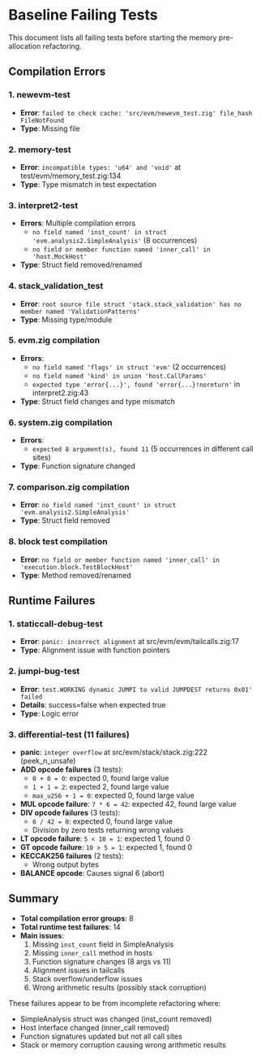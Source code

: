 # Baseline Failing Tests

This document lists all failing tests before starting the memory pre-allocation refactoring.

## Compilation Errors

### 1. newevm-test
- **Error**: `failed to check cache: 'src/evm/newevm_test.zig' file_hash FileNotFound`
- **Type**: Missing file

### 2. memory-test
- **Error**: `incompatible types: 'u64' and 'void'` at test/evm/memory_test.zig:134
- **Type**: Type mismatch in test expectation

### 3. interpret2-test
- **Errors**: Multiple compilation errors
  - `no field named 'inst_count' in struct 'evm.analysis2.SimpleAnalysis'` (8 occurrences)
  - `no field or member function named 'inner_call' in 'host.MockHost'`
- **Type**: Struct field removed/renamed

### 4. stack_validation_test
- **Error**: `root source file struct 'stack.stack_validation' has no member named 'ValidationPatterns'`
- **Type**: Missing type/module

### 5. evm.zig compilation
- **Errors**: 
  - `no field named 'flags' in struct 'evm'` (2 occurrences)
  - `no field named 'kind' in union 'host.CallParams'`
  - `expected type 'error{...}', found 'error{...}!noreturn'` in interpret2.zig:43
- **Type**: Struct field changes and type mismatch

### 6. system.zig compilation
- **Errors**: 
  - `expected 8 argument(s), found 11` (5 occurrences in different call sites)
- **Type**: Function signature changed

### 7. comparison.zig compilation
- **Error**: `no field named 'inst_count' in struct 'evm.analysis2.SimpleAnalysis'`
- **Type**: Struct field removed

### 8. block test compilation
- **Error**: `no field or member function named 'inner_call' in 'execution.block.TestBlockHost'`
- **Type**: Method removed/renamed

## Runtime Failures

### 1. staticcall-debug-test
- **Error**: `panic: incorrect alignment` at src/evm/evm/tailcalls.zig:17
- **Type**: Alignment issue with function pointers

### 2. jumpi-bug-test
- **Error**: `test.WORKING dynamic JUMPI to valid JUMPDEST returns 0x01' failed`
- **Details**: success=false when expected true
- **Type**: Logic error

### 3. differential-test (11 failures)
- **panic**: `integer overflow` at src/evm/stack/stack.zig:222 (peek_n_unsafe)
- **ADD opcode failures** (3 tests):
  - `0 + 0 = 0`: expected 0, found large value
  - `1 + 1 = 2`: expected 2, found large value
  - `max_u256 + 1 = 0`: expected 0, found large value
- **MUL opcode failure**: `7 * 6 = 42`: expected 42, found large value
- **DIV opcode failures** (3 tests):
  - `6 / 42 = 0`: expected 0, found large value
  - Division by zero tests returning wrong values
- **LT opcode failure**: `5 < 10 = 1`: expected 1, found 0
- **GT opcode failure**: `10 > 5 = 1`: expected 1, found 0
- **KECCAK256 failures** (2 tests):
  - Wrong output bytes
- **BALANCE opcode**: Causes signal 6 (abort)

## Summary

- **Total compilation error groups**: 8
- **Total runtime test failures**: 14
- **Main issues**:
  1. Missing `inst_count` field in SimpleAnalysis
  2. Missing `inner_call` method in hosts
  3. Function signature changes (8 args vs 11)
  4. Alignment issues in tailcalls
  5. Stack overflow/underflow issues
  6. Wrong arithmetic results (possibly stack corruption)

These failures appear to be from incomplete refactoring where:
- SimpleAnalysis struct was changed (inst_count removed)
- Host interface changed (inner_call removed)
- Function signatures updated but not all call sites
- Stack or memory corruption causing wrong arithmetic results